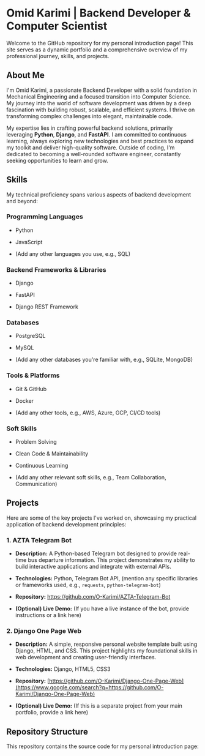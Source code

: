 # Omid Karimi | Backend Developer & Computer Scientist

Welcome to the GitHub repository for my personal introduction page! This site serves as a dynamic portfolio and a comprehensive overview of my professional journey, skills, and projects.

## About Me

I'm Omid Karimi, a passionate Backend Developer with a solid foundation in Mechanical Engineering and a focused transition into Computer Science. My journey into the world of software development was driven by a deep fascination with building robust, scalable, and efficient systems. I thrive on transforming complex challenges into elegant, maintainable code.

My expertise lies in crafting powerful backend solutions, primarily leveraging **Python**, **Django**, and **FastAPI**. I am committed to continuous learning, always exploring new technologies and best practices to expand my toolkit and deliver high-quality software. Outside of coding, I'm dedicated to becoming a well-rounded software engineer, constantly seeking opportunities to learn and grow.

## Skills

My technical proficiency spans various aspects of backend development and beyond:

### Programming Languages

* Python

* JavaScript

* (Add any other languages you use, e.g., SQL)

### Backend Frameworks & Libraries

* Django

* FastAPI

* Django REST Framework

### Databases

* PostgreSQL

* MySQL

* (Add any other databases you're familiar with, e.g., SQLite, MongoDB)

### Tools & Platforms

* Git & GitHub

* Docker

* (Add any other tools, e.g., AWS, Azure, GCP, CI/CD tools)

### Soft Skills

* Problem Solving

* Clean Code & Maintainability

* Continuous Learning

* (Add any other relevant soft skills, e.g., Team Collaboration, Communication)

## Projects

Here are some of the key projects I've worked on, showcasing my practical application of backend development principles:

### 1. AZTA Telegram Bot

* **Description:** A Python-based Telegram bot designed to provide real-time bus departure information. This project demonstrates my ability to build interactive applications and integrate with external APIs.

* **Technologies:** Python, Telegram Bot API, (mention any specific libraries or frameworks used, e.g., `requests`, `python-telegram-bot`)

* **Repository:** <https://github.com/O-Karimi/AZTA-Telegram-Bot>

* **(Optional) Live Demo:** (If you have a live instance of the bot, provide instructions or a link here)

### 2. Django One Page Web

* **Description:** A simple, responsive personal website template built using Django, HTML, and CSS. This project highlights my foundational skills in web development and creating user-friendly interfaces.

* **Technologies:** Django, HTML5, CSS3

* **Repository:** [https://github.com/O-Karimi/Django-One-Page-Web](https://www.google.com/search?q=https://github.com/O-Karimi/Django-One-Page-Web)

* **(Optional) Live Demo:** (If this is a separate project from your main portfolio, provide a link here)

## Repository Structure

This repository contains the source code for my personal introduction page:
